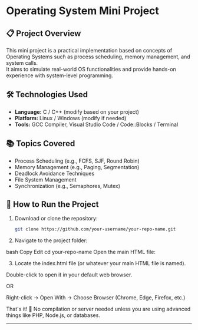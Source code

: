 

# Operating System Mini Project

## 📋 Project Overview
This mini project is a practical implementation based on concepts of Operating Systems such as process scheduling, memory management, and system calls.  
It aims to simulate real-world OS functionalities and provide hands-on experience with system-level programming.

## 🛠️ Technologies Used
- **Language:** C / C++ (modify based on your project)
- **Platform:** Linux / Windows (modify if needed)
- **Tools:** GCC Compiler, Visual Studio Code / Code::Blocks / Terminal

## 📚 Topics Covered
- Process Scheduling (e.g., FCFS, SJF, Round Robin)
- Memory Management (e.g., Paging, Segmentation)
- Deadlock Avoidance Techniques
- File System Management
- Synchronization (e.g., Semaphores, Mutex)

## 🚀 How to Run the Project

1. Download or clone the repository:
   ```bash
   git clone https://github.com/your-username/your-repo-name.git
2. Navigate to the project folder:

bash
Copy
Edit
cd your-repo-name
Open the main HTML file:

3. Locate the index.html file (or whatever your main HTML file is named).

Double-click to open it in your default web browser.

OR

Right-click → Open With → Choose Browser (Chrome, Edge, Firefox, etc.)

That's it! 🎉 No compilation or server needed unless you are using advanced things like PHP, Node.js, or databases.

---
